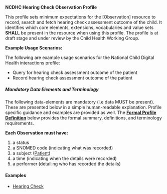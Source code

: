 **NCDHC Hearing Check Observation Profile**

This profile sets minimum expectations for the [Observation] resource to record, search and fetch hearing check assessment outcome of the child. It identifies which core elements, extensions, vocabularies and value sets **SHALL** be present in the resource when using this profile. The profile is at draft stage and under review by the Child Health Working Group. 

**Example Usage Scenarios:**

The following are example usage scenarios for the National Child Digital Health interactions
profile:

-   Query for hearing check assessment outcome of the patient
-   Record hearing check assessment outcome of the patient

##### Mandatory Data Elements and Terminology


The following data-elements are mandatory (i.e data MUST be present). These are presented below in a simple human-readable explanation. Profile specific guidance and examples are provided as well.  The [**Formal Profile Definition**](#profile) below provides the  formal summary, definitions, and  terminology requirements.  

**Each Observation must have:**

1.  a status  
1.  a SNOMED code (indicating what was recorded)
1.  a subject ([Patient])
1.  a time (indicating when the details were recorded)
1.	a performer (detailing who has recorded the details)






#### Examples

- [Hearing Check](ncdhc-observation-hearingcheck-normal-example.html)

[Patient]: http://build.fhir.org/ig/hl7au/au-fhir-childhealth/StructureDefinition-ncdhc-patient-baby.html